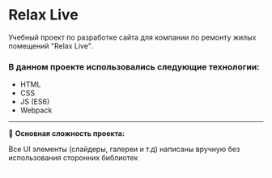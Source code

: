 # Relax Live

Учебный проект по разработке сайта для компании по ремонту жилых помещений "Relax Live".

### В данном проекте использовались следующие технологии:
- HTML
- CSS
- JS (ES6)
- Webpack

---

🤔 **Основная сложность проекта:**

Все UI элементы (слайдеры, галереи и т.д) написаны вручную без использования сторонних библиотек

<div style="background-color: #fff; height: 5px; width: 100%;"></div>
